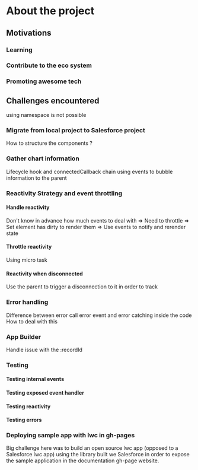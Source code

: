 # About the project

## Motivations

### Learning

### Contribute to the eco system

### Promoting awesome tech

## Challenges encountered

using namespace is not possible

### Migrate from local project to Salesforce project

How to structure the components ?

### Gather chart information

Lifecycle hook and connectedCallback chain using events to bubble information to the parent

### Reactivity Strategy and event throttling

#### Handle reactivity

Don't know in advance how much events to deal with
=> Need to throttle
=> Set element has dirty to render them
=> Use events to notify and rerender state

#### Throttle reactivity

Using micro task

#### Reactivity when disconnected

Use the parent to trigger a disconnection to it in order to track


### Error handling

Difference between error call error event and error catching inside the code
How to deal with this

### App Builder

Handle issue with the :recordId

### Testing

#### Testing internal events

#### Testing exposed event handler

#### Testing reactivity

#### Testing errors

### Deploying sample app with lwc in gh-pages

Big challenge here was to build an open source lwc app (opposed to a Salesforce lwc app) using the library built we Salesforce in order to expose the sample application in the documentation gh-page website.